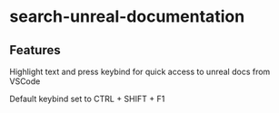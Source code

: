 # search-unreal-documentation

## Features
Highlight text and press keybind for quick access to unreal docs from VSCode

Default keybind set to CTRL + SHIFT + F1
